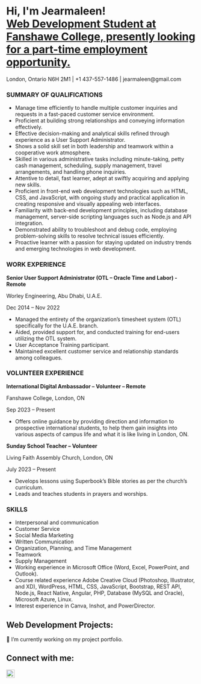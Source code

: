 <h1>Hi, I'm Jearmaleen! <br/><a href="https://jbbergonio.github.io">Web Development Student at Fanshawe College, presently looking for a part-time employment opportunity.</a></h1>
<p>London, Ontario N6H 2M1 | +1 437-557-1486 | jearmaleen@gmail.com</p>

<h3>SUMMARY OF QUALIFICATIONS</h3>

<ul>
<li>Manage time efficiently to handle multiple customer inquiries and requests in a fast-paced customer service environment.</li>
<li>Proficient at building strong relationships and conveying information effectively.</li>
<li>Effective decision-making and analytical skills refined through experience as a User Support Administrator.</li>
<li>Shows a solid skill set in both leadership and teamwork within a cooperative work atmosphere.</li>
<li>Skilled in various administrative tasks including minute-taking, petty cash management, scheduling, supply management, travel arrangements, and handling phone inquiries.</li>
<li>Attentive to detail, fast learner, adept at swiftly acquiring and applying new skills.</li>
  <li> Proficient in front-end web development technologies such as HTML, CSS, and JavaScript, with ongoing study and practical application in creating responsive and visually appealing web interfaces.</li>
  <li>
    Familiarity with back-end development principles, including database management, server-side scripting languages such as Node.js and API integration.
  </li>
  <li>
    Demonstrated ability to troubleshoot and debug code, employing problem-solving skills to resolve technical issues efficiently.
  </li>
  <li>
    Proactive learner with a passion for staying updated on industry trends and emerging technologies in web development.
  </li>
</ul>

<h3>WORK EXPERIENCE</h3>
<p><strong>Senior User Support Administrator (OTL – Oracle Time and Labor) - Remote</strong></p>
<p>Worley Engineering, Abu Dhabi, U.A.E.</p>
<p>Dec 2014 – Nov 2022</p>
<ul>
<li>Managed the entirety of the organization’s timesheet system (OTL) specifically for the U.A.E. branch.</li>
<li>Aided, provided support for, and conducted training for end-users utilizing the OTL system.</li>
<li>User Acceptance Training participant.</li>
<li>Maintained excellent customer service and relationship standards among colleagues.</li>
</ul>

<h3>VOLUNTEER EXPERIENCE</h3>
<p><strong>International Digital Ambassador – Volunteer – Remote</strong></p>
<p>Fanshawe College, London, ON</p>
<p>Sep 2023 – Present</p>
<ul>
  <li>
    Offers online guidance by providing direction and information to prospective international students, to help them gain insights into various aspects of campus life and what it is like living in London, ON.
  </li>
</ul>

<p><strong>Sunday School Teacher – Volunteer</strong></p>
<p>Living Faith Assembly Church, London, ON</p>
<p>July 2023 – Present</p>
<ul>
  <li>
    Develops lessons using Superbook’s Bible stories as per the church’s curriculum.
  </li>
  <li>
    Leads and teaches students in prayers and worships.
  </li>
</ul>

<h3>SKILLS</h3>
<ul>
  <li>
    Interpersonal and communication
  </li>
  <li>
    Customer Service
  </li>
  <li>
    Social Media Marketing
  </li>
  <li>
    Written Communication
  </li>
  <li>
    Organization, Planning, and Time Management
  </li>
  <li>
    Teamwork
  </li>
  <li>
    Supply Management
  </li>
  <li>
    Working experience in Microsoft Office (Word, Excel, PowerPoint, and Outlook).
  </li>
  <li>
    Course related experience Adobe Creative Cloud (Photoshop, Illustrator, and XD), WordPress, HTML, CSS, JavaScript, Bootstrap, REST API, Node.js, React Native, Angular, PHP, Database (MySQL and Oracle), Microsoft Azure, Linux.
  </li>
  <li>
    Interest experience in Canva, Inshot, and PowerDirector.
  </li>
</ul>


<h2>Web Development Projects:</h2>
🔭 I’m currently working on my project portfolio.

<h2>Connect with me:</h2>


[<img align="left" alt="Jearmaleen Bergonio | LinkedIn" width="22px" src="https://cdn.jsdelivr.net/npm/simple-icons@v3/icons/linkedin.svg" />][linkedin]



[linkedin]: https://www.linkedin.com/in/jearmaleenbb

<!--
**joshmadakor1/joshmadakor1** is a ✨ _special_ ✨ repository because its `README.md` (this file) appears on your GitHub profile.

Here are some ideas to get you started:

- 🔭 I’m currently working on ...
- 🌱 I’m currently learning ...
- 👯 I’m looking to collaborate on ...
- 🤔 I’m looking for help with ...
- 💬 Ask me about ...
- 📫 How to reach me: ...
- 😄 Pronouns: ...
- ⚡ Fun fact: ...
-->
